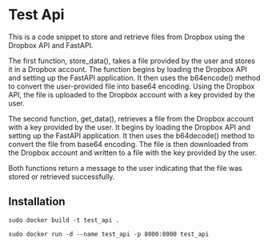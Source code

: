 # Test Api

This is a code snippet to store and retrieve files from Dropbox using the Dropbox API and FastAPI.  
  
The first function, store_data(), takes a file provided by the user and stores it in a Dropbox account. The function begins by loading the Dropbox API and setting up the FastAPI application. It then uses the b64encode() method to convert the user-provided file into base64 encoding. Using the Dropbox API, the file is uploaded to the Dropbox account with a key provided by the user.  
  
The second function, get_data(), retrieves a file from the Dropbox account with a key provided by the user. It begins by loading the Dropbox API and setting up the FastAPI application. It then uses the b64decode() method to convert the file from base64 encoding. The file is then downloaded from the Dropbox account and written to a file with the key provided by the user.  
  
Both functions return a message to the user indicating that the file was stored or retrieved successfully.



##  Installation
`sudo docker build -t test_api .`

`sudo docker run -d --name test_api -p 8000:8000 test_api`